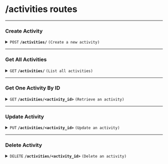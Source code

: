 # /activities routes

---

### **Create Activity**

<details>
<summary><code>POST</code> <code><b>/activities/</b></code> <code>(Create a new activity)</code></summary>

##### Headers

| key             | required | data type | description             |
| --------------- | -------- | --------- | ----------------------- |
| `Authorization` | true     | string    | Bearer token from login |

##### Body (application/json)

| key           | required | data type | description               |
| ------------- | -------- | --------- | ------------------------- |
| `title`       | true     | string    | Activity title            |
| `description` | false    | string    | Optional description      |
| `location`    | false    | string    | Where the activity occurs |
| `time`        | true     | string    | ISO 8601 datetime string  |

##### Responses

| http code | content-type       | response                                             |
| --------- | ------------------ | ---------------------------------------------------- |
| `201`     | `application/json` | `{"id": "uuid", "title": "...", "time": "...", ...}` |
| `400`     | `text/plain`       | `Invalid data`                                       |
| `401`     | `text/plain`       | `Unauthorized`                                       |
| `500`     | `text/plain`       | `Internal server error`                              |

</details>

---

### **Get All Activities**

<details>
<summary><code>GET</code> <code><b>/activities/</b></code> <code>(List all activities)</code></summary>

##### Responses

| http code | content-type       | response                                              |
| --------- | ------------------ | ----------------------------------------------------- |
| `200`     | `application/json` | `[{"id": "...", "title": "...", "time": "...", ...}]` |
| `500`     | `text/plain`       | `Internal server error`                               |

</details>

---

### **Get One Activity By ID**

<details>
<summary><code>GET</code> <code><b>/activities/&lt;activity_id&gt;</b></code> <code>(Retrieve an activity)</code></summary>

##### Responses

| http code | content-type       | response                                                    |
| --------- | ------------------ | ----------------------------------------------------------- |
| `200`     | `application/json` | `{"id": "uuid", "title": "...", "description": "...", ...}` |
| `404`     | `text/plain`       | `Activity not found`                                        |
| `500`     | `text/plain`       | `Internal server error`                                     |

</details>

---

### **Update Activity**

<details>
<summary><code>PUT</code> <code><b>/activities/&lt;activity_id&gt;</b></code> <code>(Update an activity)</code></summary>

##### Headers

| key             | required | data type | description             |
| --------------- | -------- | --------- | ----------------------- |
| `Authorization` | true     | string    | Bearer token from login |

##### Body (application/json)

| key           | required | data type | description            |
| ------------- | -------- | --------- | ---------------------- |
| `title`       | false    | string    | Updated activity title |
| `description` | false    | string    | Updated description    |
| `location`    | false    | string    | Updated location       |
| `time`        | false    | string    | Updated ISO 8601 time  |

##### Responses

| http code | content-type       | response                                       |
| --------- | ------------------ | ---------------------------------------------- |
| `200`     | `application/json` | `{"message": "Activity updated successfully"}` |
| `401`     | `text/plain`       | `Unauthorized`                                 |
| `404`     | `text/plain`       | `Activity not found`                           |
| `500`     | `text/plain`       | `Internal server error`                        |

</details>

---

### **Delete Activity**

<details>
<summary><code>DELETE</code> <code><b>/activities/&lt;activity_id&gt;</b></code> <code>(Delete an activity)</code></summary>

##### Headers

| key             | required | data type | description             |
| --------------- | -------- | --------- | ----------------------- |
| `Authorization` | true     | string    | Bearer token from login |

##### Responses

| http code | content-type | response                |
| --------- | ------------ | ----------------------- |
| `204`     | `text/plain` | No content              |
| `401`     | `text/plain` | `Unauthorized`          |
| `404`     | `text/plain` | `Activity not found`    |
| `500`     | `text/plain` | `Internal server error` |

</details>
